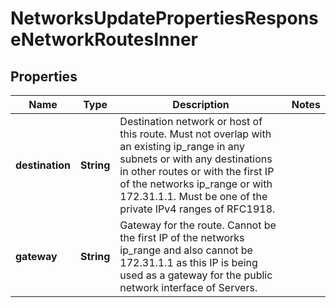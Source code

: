 

# NetworksUpdatePropertiesResponseNetworkRoutesInner


## Properties

| Name | Type | Description | Notes |
|------------ | ------------- | ------------- | -------------|
|**destination** | **String** | Destination network or host of this route. Must not overlap with an existing ip_range in any subnets or with any destinations in other routes or with the first IP of the networks ip_range or with 172.31.1.1. Must be one of the private IPv4 ranges of RFC1918. |  |
|**gateway** | **String** | Gateway for the route. Cannot be the first IP of the networks ip_range and also cannot be 172.31.1.1 as this IP is being used as a gateway for the public network interface of Servers. |  |



